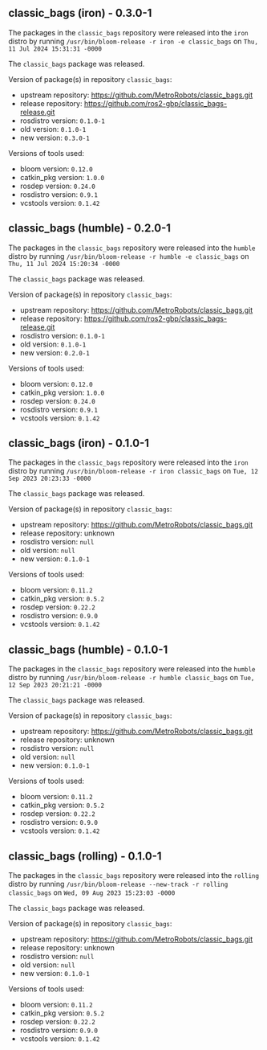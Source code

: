 ## classic_bags (iron) - 0.3.0-1

The packages in the `classic_bags` repository were released into the `iron` distro by running `/usr/bin/bloom-release -r iron -e classic_bags` on `Thu, 11 Jul 2024 15:31:31 -0000`

The `classic_bags` package was released.

Version of package(s) in repository `classic_bags`:

- upstream repository: https://github.com/MetroRobots/classic_bags.git
- release repository: https://github.com/ros2-gbp/classic_bags-release.git
- rosdistro version: `0.1.0-1`
- old version: `0.1.0-1`
- new version: `0.3.0-1`

Versions of tools used:

- bloom version: `0.12.0`
- catkin_pkg version: `1.0.0`
- rosdep version: `0.24.0`
- rosdistro version: `0.9.1`
- vcstools version: `0.1.42`


## classic_bags (humble) - 0.2.0-1

The packages in the `classic_bags` repository were released into the `humble` distro by running `/usr/bin/bloom-release -r humble -e classic_bags` on `Thu, 11 Jul 2024 15:20:34 -0000`

The `classic_bags` package was released.

Version of package(s) in repository `classic_bags`:

- upstream repository: https://github.com/MetroRobots/classic_bags.git
- release repository: https://github.com/ros2-gbp/classic_bags-release.git
- rosdistro version: `0.1.0-1`
- old version: `0.1.0-1`
- new version: `0.2.0-1`

Versions of tools used:

- bloom version: `0.12.0`
- catkin_pkg version: `1.0.0`
- rosdep version: `0.24.0`
- rosdistro version: `0.9.1`
- vcstools version: `0.1.42`


## classic_bags (iron) - 0.1.0-1

The packages in the `classic_bags` repository were released into the `iron` distro by running `/usr/bin/bloom-release -r iron classic_bags` on `Tue, 12 Sep 2023 20:23:33 -0000`

The `classic_bags` package was released.

Version of package(s) in repository `classic_bags`:

- upstream repository: https://github.com/MetroRobots/classic_bags.git
- release repository: unknown
- rosdistro version: `null`
- old version: `null`
- new version: `0.1.0-1`

Versions of tools used:

- bloom version: `0.11.2`
- catkin_pkg version: `0.5.2`
- rosdep version: `0.22.2`
- rosdistro version: `0.9.0`
- vcstools version: `0.1.42`


## classic_bags (humble) - 0.1.0-1

The packages in the `classic_bags` repository were released into the `humble` distro by running `/usr/bin/bloom-release -r humble classic_bags` on `Tue, 12 Sep 2023 20:21:21 -0000`

The `classic_bags` package was released.

Version of package(s) in repository `classic_bags`:

- upstream repository: https://github.com/MetroRobots/classic_bags.git
- release repository: unknown
- rosdistro version: `null`
- old version: `null`
- new version: `0.1.0-1`

Versions of tools used:

- bloom version: `0.11.2`
- catkin_pkg version: `0.5.2`
- rosdep version: `0.22.2`
- rosdistro version: `0.9.0`
- vcstools version: `0.1.42`


## classic_bags (rolling) - 0.1.0-1

The packages in the `classic_bags` repository were released into the `rolling` distro by running `/usr/bin/bloom-release --new-track -r rolling classic_bags` on `Wed, 09 Aug 2023 15:23:03 -0000`

The `classic_bags` package was released.

Version of package(s) in repository `classic_bags`:

- upstream repository: https://github.com/MetroRobots/classic_bags.git
- release repository: unknown
- rosdistro version: `null`
- old version: `null`
- new version: `0.1.0-1`

Versions of tools used:

- bloom version: `0.11.2`
- catkin_pkg version: `0.5.2`
- rosdep version: `0.22.2`
- rosdistro version: `0.9.0`
- vcstools version: `0.1.42`


